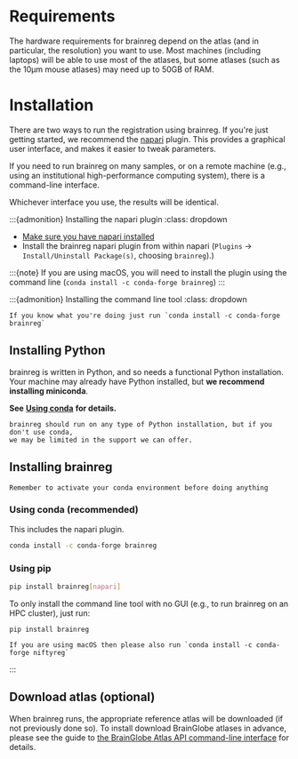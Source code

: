 # Requirements
The hardware requirements for brainreg depend on the atlas (and in particular, the resolution) you want to use. 
Most machines (including laptops) will be able to use most of the atlases, but some atlases 
(such as the 10&mu;m mouse atlases) may need up to 50GB of RAM.

# Installation
There are two ways to run the registration using brainreg.
If you're just getting started, we recommend the [napari](https://napari.org/stable) plugin.
This provides a graphical user interface, and makes it easier to tweak parameters.

If you need to run brainreg on many samples, or on a remote machine
(e.g., using an institutional high-performance computing system), there is a command-line interface.

Whichever interface you use, the results will be identical.

:::{admonition} Installing the napari plugin
:class: dropdown
* [Make sure you have napari installed](https://napari.org/stable/tutorials/fundamentals/installation.html)
* Install the brainreg napari plugin from within napari (`Plugins` -> `Install/Uninstall Package(s)`, choosing `brainreg`).)

:::{note}
If you are using macOS, you will need to install the plugin using the
command line (`conda install -c conda-forge brainreg`)
:::

:::{admonition} Installing the command line tool
:class: dropdown

```{hint}
If you know what you're doing just run `conda install -c conda-forge brainreg`
```

## Installing Python

brainreg is written in Python, and so needs a functional Python installation. Your machine may already have Python 
installed, but **we recommend installing miniconda**.

**See** [**Using conda**](/documentation/setting-up/conda) **for details.**

```{caution}
brainreg should run on any type of Python installation, but if you don't use conda, 
we may be limited in the support we can offer.
```


## Installing brainreg
```{hint}
Remember to activate your conda environment before doing anything
```

### Using conda (recommended)
This includes the napari plugin.

```bash
conda install -c conda-forge brainreg
```

###  Using pip 
```bash
pip install brainreg[napari]
```

To only install the command line tool with no GUI (e.g., to run brainreg on an HPC cluster), just run:

```
pip install brainreg
```

```{note}
If you are using macOS then please also run `conda install -c conda-forge niftyreg`
```

:::

## Download atlas (optional)

When brainreg runs, the appropriate reference atlas will be downloaded (if not previously
done so). To install download BrainGlobe atlases in advance, please see the guide to
[the BrainGlobe Atlas API command-line interface](/documentation/brainglobe-atlasapi/usage/command-line-interface) for details.